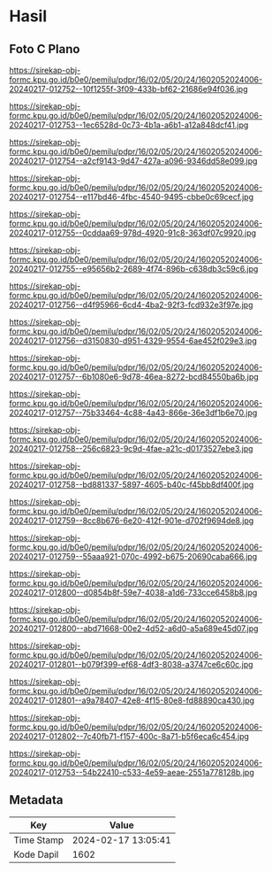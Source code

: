 # Hasil

## Foto C Plano

https://sirekap-obj-formc.kpu.go.id/b0e0/pemilu/pdpr/16/02/05/20/24/1602052024006-20240217-012752--10f1255f-3f09-433b-bf62-21686e94f036.jpg

https://sirekap-obj-formc.kpu.go.id/b0e0/pemilu/pdpr/16/02/05/20/24/1602052024006-20240217-012753--1ec6528d-0c73-4b1a-a6b1-a12a848dcf41.jpg

https://sirekap-obj-formc.kpu.go.id/b0e0/pemilu/pdpr/16/02/05/20/24/1602052024006-20240217-012754--a2cf9143-9d47-427a-a096-9346dd58e099.jpg

https://sirekap-obj-formc.kpu.go.id/b0e0/pemilu/pdpr/16/02/05/20/24/1602052024006-20240217-012754--e117bd46-4fbc-4540-9495-cbbe0c69cecf.jpg

https://sirekap-obj-formc.kpu.go.id/b0e0/pemilu/pdpr/16/02/05/20/24/1602052024006-20240217-012755--0cddaa69-978d-4920-91c8-363df07c9920.jpg

https://sirekap-obj-formc.kpu.go.id/b0e0/pemilu/pdpr/16/02/05/20/24/1602052024006-20240217-012755--e95656b2-2689-4f74-896b-c638db3c59c6.jpg

https://sirekap-obj-formc.kpu.go.id/b0e0/pemilu/pdpr/16/02/05/20/24/1602052024006-20240217-012756--d4f95966-6cd4-4ba2-92f3-fcd932e3f97e.jpg

https://sirekap-obj-formc.kpu.go.id/b0e0/pemilu/pdpr/16/02/05/20/24/1602052024006-20240217-012756--d3150830-d951-4329-9554-6ae452f029e3.jpg

https://sirekap-obj-formc.kpu.go.id/b0e0/pemilu/pdpr/16/02/05/20/24/1602052024006-20240217-012757--6b1080e6-9d78-46ea-8272-bcd84550ba6b.jpg

https://sirekap-obj-formc.kpu.go.id/b0e0/pemilu/pdpr/16/02/05/20/24/1602052024006-20240217-012757--75b33464-4c88-4a43-866e-36e3df1b6e70.jpg

https://sirekap-obj-formc.kpu.go.id/b0e0/pemilu/pdpr/16/02/05/20/24/1602052024006-20240217-012758--256c6823-9c9d-4fae-a21c-d0173527ebe3.jpg

https://sirekap-obj-formc.kpu.go.id/b0e0/pemilu/pdpr/16/02/05/20/24/1602052024006-20240217-012758--bd881337-5897-4605-b40c-f45bb8df400f.jpg

https://sirekap-obj-formc.kpu.go.id/b0e0/pemilu/pdpr/16/02/05/20/24/1602052024006-20240217-012759--8cc8b676-6e20-412f-901e-d702f9694de8.jpg

https://sirekap-obj-formc.kpu.go.id/b0e0/pemilu/pdpr/16/02/05/20/24/1602052024006-20240217-012759--55aaa921-070c-4992-b675-20690caba666.jpg

https://sirekap-obj-formc.kpu.go.id/b0e0/pemilu/pdpr/16/02/05/20/24/1602052024006-20240217-012800--d0854b8f-59e7-4038-a1d6-733cce6458b8.jpg

https://sirekap-obj-formc.kpu.go.id/b0e0/pemilu/pdpr/16/02/05/20/24/1602052024006-20240217-012800--abd71668-00e2-4d52-a6d0-a5a689e45d07.jpg

https://sirekap-obj-formc.kpu.go.id/b0e0/pemilu/pdpr/16/02/05/20/24/1602052024006-20240217-012801--b079f399-ef68-4df3-8038-a3747ce6c60c.jpg

https://sirekap-obj-formc.kpu.go.id/b0e0/pemilu/pdpr/16/02/05/20/24/1602052024006-20240217-012801--a9a78407-42e8-4f15-80e8-fd88890ca430.jpg

https://sirekap-obj-formc.kpu.go.id/b0e0/pemilu/pdpr/16/02/05/20/24/1602052024006-20240217-012802--7c40fb71-f157-400c-8a71-b5f6eca6c454.jpg

https://sirekap-obj-formc.kpu.go.id/b0e0/pemilu/pdpr/16/02/05/20/24/1602052024006-20240217-012753--54b22410-c533-4e59-aeae-2551a778128b.jpg


## Metadata

| Key        | Value               |
| ---------- | ------------------- |
| Time Stamp | 2024-02-17 13:05:41 |
| Kode Dapil | 1602                |



